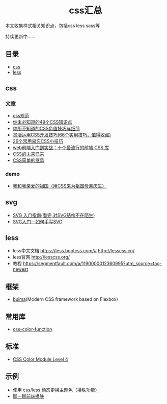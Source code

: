 <h1 align="center">css汇总</h1>

本文收集样式相关知识点，包括css less sass等

持续更新中……


## 目录

* [css](#css)
* [less](#less)

## css
 
### 文章
* [css规范](./css规范.md)
* [你未必知道的49个CSS知识点](https://juejin.im/post/5d3eca78e51d4561cb5dde12)
* [你所不知道的CSS负值技巧与细节](https://juejin.im/post/5d4b8707f265da03a65302bd)
* [灵活运用CSS开发技巧(66个实用技巧，值得收藏)](https://juejin.im/post/5d4d0ec651882549594e7293)
* [26个常用易忘CSS小技巧](https://juejin.im/post/5da3a357f265da5b6723ee1e)
* [web前端入门到实战：十个最流行的前端 CSS 库](https://www.toutiao.com/a6745325916328559107)
* [CSS的未来已来](https://juejin.im/post/5dcb9c126fb9a04aba52bdf4)
* [CSS简单的继承](https://juejin.im/post/5dcb89186fb9a04a752ba034)

### demo
* [我和我亲爱的祖国（用CSS来为祖国母亲庆生）](https://juejin.im/post/5d926c65f265da5b576bd4d6)

## svg
* [SVG 入门指南(看完,对SVG结构不在陌生)](https://juejin.im/post/5deee313518825121c330c8e)
* [SVG入门—如何手写SVG](https://juejin.im/post/5acd7c316fb9a028c813348d)


## less

- less中文文档  	https://less.bootcss.com/#     http://lesscss.cn/
- less官网   http://lesscss.org/
- 教程		https://segmentfault.com/a/1190000012360995?utm_source=tag-newest

## 框架
* [bulma](https://github.com/jgthms/bulma/)(Modern CSS framework based on Flexbox)


## 常用库
* [css-color-function](https://github.com/ianstormtaylor/css-color-function)


## 标准
* [CSS Color Module Level 4](https://drafts.csswg.org/css-color/#modifying-colors)

## 示例
* [使用 css/less 动态更换主题色（换肤功能）](https://www.cnblogs.com/leiting/p/11203383.html)
* [聊一聊前端换肤](https://juejin.im/post/5ca41617f265da3092006155)
